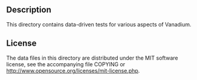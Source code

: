 Description
------------

This directory contains data-driven tests for various aspects of Vanadium.

License
--------

The data files in this directory are distributed under the MIT software
license, see the accompanying file COPYING or
http://www.opensource.org/licenses/mit-license.php.

